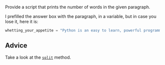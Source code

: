 Provide a script that prints the number of words in the given paragraph.


I prefilled the answer box with the paragraph, in a variable, but in case you lose it, here it is:

```python
whetting_your_appetite = "Python is an easy to learn, powerful programming language. It has efficient high level data structures and a simple but effective approach to object oriented programming. This tutorial introduces the reader informally to the basic concepts and features of the Python language and system. For a description of standard objects and modules..."
```


## Advice

Take a look at the [`split`](https://docs.python.org/3/library/stdtypes.html#str.split) method.

